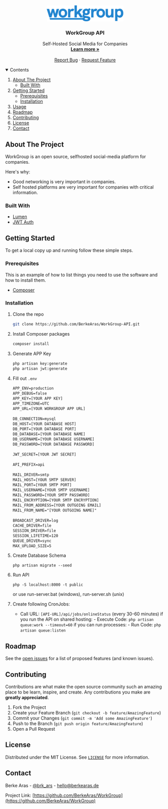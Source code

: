 <!-- PROJECT LOGO -->
<br />
<p align="center">
  <a href="https://github.com/othneildrew/Best-README-Template">
    <img src="https://raw.githubusercontent.com/BerkeAras/WorkGroup/main/src/static/logo.svg" alt="Logo" height="50">
  </a>

  <h3 align="center">WorkGroup API</h3>

  <p align="center">
    Self-Hosted Social Media for Companies
    <br />
    <a href="https://workgroup.berkearas.de/" target="_blank"><strong>Learn more »</strong></a>
    <br />
    <br />
    <a href="https://github.com/BerkeAras/WorkGroup/issues/new?assignees=&labels=bug&template=bug_report.md&title=%5BBUG%5D%3A+">Report Bug</a>
    ·
    <a href="https://github.com/BerkeAras/WorkGroup/issues/new?assignees=&labels=feature+request&template=feature_request.md&title=%5BFEAT%5D%3A+">Request Feature</a>
  </p>
</p>

<!-- TABLE OF CONTENTS -->
<details open="open">
  <summary>Contents</summary>
  <ol>
    <li>
      <a href="#about-the-project">About The Project</a>
      <ul>
        <li><a href="#built-with">Built With</a></li>
      </ul>
    </li>
    <li>
      <a href="#getting-started">Getting Started</a>
      <ul>
        <li><a href="#prerequisites">Prerequisites</a></li>
        <li><a href="#installation">Installation</a></li>
      </ul>
    </li>
    <li><a href="#usage">Usage</a></li>
    <li><a href="#roadmap">Roadmap</a></li>
    <li><a href="#contributing">Contributing</a></li>
    <li><a href="#license">License</a></li>
    <li><a href="#contact">Contact</a></li>
  </ol>
</details>

<!-- ABOUT THE PROJECT -->

## About The Project

WorkGroup is an open source, selfhosted social-media platform for companies.

Here's why:

-   Good networking is very important in companies.
-   Self hosted platforms are very important for companies with critical information.

### Built With

-   [Lumen](https://lumen.laravel.com/)
-   [JWT Auth](https://jwt.io/)

<!-- GETTING STARTED -->

## Getting Started

To get a local copy up and running follow these simple steps.

### Prerequisites

This is an example of how to list things you need to use the software and how to install them.

-   [Composer](https://getcomposer.org/doc/00-intro.md)

### Installation

1. Clone the repo
    ```sh
    git clone https://github.com/BerkeAras/WorkGroup-API.git
    ```
2. Install Composer packages
    ```sh
    composer install
    ```
3. Generate APP Key
    ```sh
    php artisan key:generate
    php artisan jwt:generate
    ```
4. Fill out `.env`
    ```env
    APP_ENV=production
    APP_DEBUG=false
    APP_KEY=[YOUR APP KEY]
    APP_TIMEZONE=UTC
    APP_URL=[YOUR WORKGROUP APP URL]

    DB_CONNECTION=mysql
    DB_HOST=[YOUR DATABASE HOST]
    DB_PORT=[YOUR DATABASE PORT]
    DB_DATABASE=[YOUR DATABASE NAME]
    DB_USERNAME=[YOUR DATABASE USERNAME]
    DB_PASSWORD=[YOUR DATABASE PASSWORD]

    JWT_SECRET=[YOUR JWT SECRET]

    API_PREFIX=api

    MAIL_DRIVER=smtp
    MAIL_HOST=[YOUR SMTP SERVER]
    MAIL_PORT=[YOUR SMTP PORT]
    MAIL_USERNAME=[YOUR SMTP USERNAME]
    MAIL_PASSWORD=[YOUR SMTP PASSWORD]
    MAIL_ENCRYPTION=[YOUR SMTP ENCRYPTION]
    MAIL_FROM_ADDRESS=[YOUR OUTGOING EMAIL]
    MAIL_FROM_NAME="[YOUR OUTGOING NAME]"

    BROADCAST_DRIVER=log
    CACHE_DRIVER=file
    SESSION_DRIVER=file
    SESSION_LIFETIME=120
    QUEUE_DRIVER=sync
    MAX_UPLOAD_SIZE=5
    ```
5. Create Database Schema
   ```
   php artisan migrate --seed
   ```
6. Run API
   ```
   php -S localhost:8000 -t public
   ```
   or use run-server.bat (windows), run-server.sh (unix)

7. Create following CronJobs:
    -    Call URL: `[API-URL]/api/jobs/onlineStatus` (every 30-60 minutes)
    if you run the API on shared hosting:
        -   Execute Code: `php artisan queue:work --timeout=60`
    if you can run processes:
        -   Run Code: `php artisan queue:listen`

<!-- ROADMAP -->

## Roadmap

See the [open issues](https://github.com/BerkeAras/WorkGroup/issues) for a list of proposed features (and known issues).

<!-- CONTRIBUTING -->

## Contributing

Contributions are what make the open source community such an amazing place to be learn, inspire, and create. Any contributions you make are **greatly appreciated**.

1. Fork the Project
2. Create your Feature Branch (`git checkout -b feature/AmazingFeature`)
3. Commit your Changes (`git commit -m 'Add some AmazingFeature'`)
4. Push to the Branch (`git push origin feature/AmazingFeature`)
5. Open a Pull Request

<!-- LICENSE -->

## License

Distributed under the MIT License. See [`LICENSE`](https://github.com/BerkeAras/WorkGroup/LICENSE) for more information.

<!-- CONTACT -->

## Contact

Berke Aras - [@brk_ars](http://instagram.com/brk_ars) - hello@berkearas.de

Project Link: [https://github.com/BerkeAras/WorkGroup](https://github.com/BerkeAras/WorkGroup)

